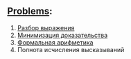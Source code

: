## [Problems](problems.pdf):
1. [Разбор выражения](/task1/)
2. [Минимизация доказательства](/task2/)
3. [Формальная арифметика](/task3/)
4. Полнота исчисления высказываний